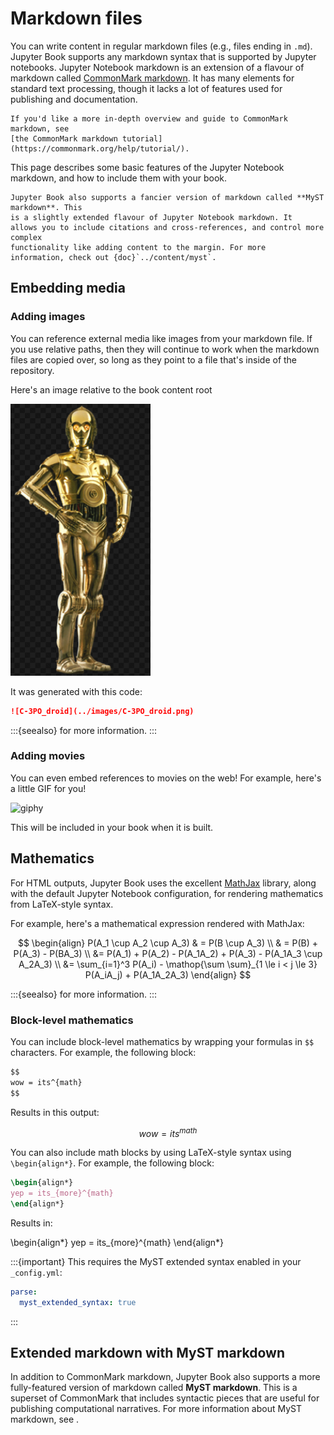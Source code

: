 # Markdown files

You can write content in regular markdown files (e.g., files ending in `.md`).
Jupyter Book supports any markdown syntax that is supported by Jupyter notebooks.
Jupyter Notebook markdown is an extension of a flavour of markdown called
[CommonMark markdown](https://commonmark.org/).
It has many elements for standard text processing, though it lacks a lot of features used for
publishing and documentation.

```{note}
If you'd like a more in-depth overview and guide to CommonMark markdown, see
[the CommonMark markdown tutorial](https://commonmark.org/help/tutorial/).
```

This page describes some basic features of the Jupyter Notebook markdown, and how to
include them with your book.

```{margin}
Jupyter Book also supports a fancier version of markdown called **MyST markdown**. This
is a slightly extended flavour of Jupyter Notebook markdown. It
allows you to include citations and cross-references, and control more complex
functionality like adding content to the margin. For more
information, check out {doc}`../content/myst`.
```

## Embedding media

### Adding images

You can reference external media like images from your markdown file. If you use
relative paths, then they will continue to work when the markdown files are copied over,
so long as they point to a file that's inside of the repository.

Here's an image relative to the book content root

![C-3PO_droid](../images/C-3PO_droid.png)

It was generated with this code:

```md
![C-3PO_droid](../images/C-3PO_droid.png)
```

:::{seealso}
[](../content/figures.md) for more information.
:::

### Adding movies

You can even embed references to movies on the web! For example, here's a little GIF for you!

![giphy](https://media.giphy.com/media/yoJC2A59OCZHs1LXvW/giphy.gif)

This will be included in your book when it is built.

## Mathematics

For HTML outputs, Jupyter Book uses the excellent [MathJax](http://docs.mathjax.org/en/latest/) library,
along with the default Jupyter Notebook configuration, for rendering mathematics from LaTeX-style syntax.

For example, here's a mathematical expression rendered with MathJax:

$$
\begin{align}
    P(A_1 \cup A_2 \cup A_3)
    & = P(B \cup A_3)  \\
    & = P(B) + P(A_3) - P(BA_3) \\
    &= P(A_1) + P(A_2) - P(A_1A_2) + P(A_3) - P(A_1A_3 \cup A_2A_3) \\
    &= \sum_{i=1}^3 P(A_i) - \mathop{\sum \sum}_{1 \le i < j \le 3} P(A_iA_j) + P(A_1A_2A_3)
\end{align}
$$

:::{seealso}
[](../content/math.md) for more information.
:::

### Block-level mathematics

You can include block-level mathematics by wrapping your formulas in `$$` characters.
For example, the following block:

```md
$$
wow = its^{math}
$$
```

Results in this output:

$$
wow = its^{math}
$$

You can also include math blocks by using LaTeX-style syntax using `\begin{align*}`.
For example, the following block:

```latex
\begin{align*}
yep = its_{more}^{math}
\end{align*}
```

Results in:

\begin{align*}
yep = its_{more}^{math}
\end{align*}

:::{important}
This requires the MyST extended syntax enabled in your `_config.yml`:

```yaml
parse:
  myst_extended_syntax: true
```

:::

## Extended markdown with MyST markdown

In addition to CommonMark markdown, Jupyter Book also supports a more fully-featured version of markdown called **MyST markdown**.
This is a superset of CommonMark that includes syntactic pieces that are useful for publishing computational narratives.
For more information about MyST markdown, see [](../content/myst.md).
